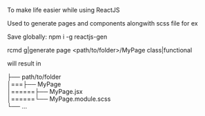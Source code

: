 To make life easier while using ReactJS

Used to generate pages and components alongwith scss file for ex

Save globally: npm i -g reactjs-gen

rcmd g|generate page <path/to/folder>/MyPage class|functional

will result in

├── path/to/folder                    
│===├── MyPage          
│======├── MyPage.jsx         
│======└── MyPage.module.scss                
└── ...
                
                